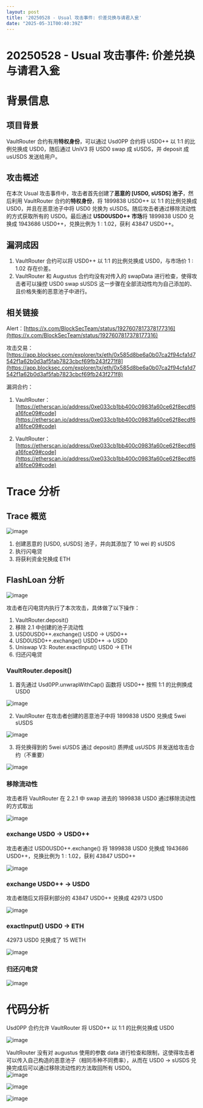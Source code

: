 ```yaml
---
layout: post
title: '20250528 - Usual 攻击事件: 价差兑换与请君入瓮'
date: "2025-05-31T00:40:39Z"
---
```

20250528 - Usual 攻击事件: 价差兑换与请君入瓮
================================

背景信息
====

**项目背景**
--------

VaultRouter 合约有用**特权身份**，可以通过 Usd0PP 合约将 USD0++ 以 1:1 的比例兑换成 USD0，随后通过 UniV3 将 USD0 swap 成 sUSDS，并 deposit 成 usUSDS 发送给用户。

**攻击概述**
--------

在本次 Usual 攻击事件中，攻击者首先创建了**恶意的 \[USD0, sUSDS\] 池子**，然后利用 VaultRouter 合约的**特权身份**，将 1899838 USD0++ 以 1:1 的比例兑换成 USD0，并且在恶意池子中将 USD0 兑换为 sUSDS。随后攻击者通过移除流动性的方式获取所有的 USD0。最后通过 **USD0USD0++ 市场**将 1899838 USD0 兑换成 1943686 USD0++，兑换比例为 1 : 1.02，获利 43847 USD0++。

**漏洞成因**
--------

1.  VaultRouter 合约可以将 USD0++ 以 1:1 的比例兑换成 USD0，与市场价 1 : 1.02 存在价差。
2.  VaultRouter 和 Augustus 合约均没有对传入的 swapData 进行检查，使得攻击者可以操控 USD0 swap sUSDS 这一步骤在全部流动性均为自己添加的、且价格失衡的恶意池子中进行。

**相关链接**
--------

Alert：[https://x.com/BlockSecTeam/status/1927607817378177316](https://x.com/BlockSecTeam/status/1927607817378177316)

攻击交易：[https://app.blocksec.com/explorer/tx/eth/0x585d8be6a0b07ca2f94cfa1d7542f1a62b0d3af5fab7823cbcf69fb243f271f8](https://app.blocksec.com/explorer/tx/eth/0x585d8be6a0b07ca2f94cfa1d7542f1a62b0d3af5fab7823cbcf69fb243f271f8)

漏洞合约：

1.  VaultRouter：[https://etherscan.io/address/0xe033cb1bb400c0983fa60ce62f8ecdf6a16fce09#code](https://etherscan.io/address/0xe033cb1bb400c0983fa60ce62f8ecdf6a16fce09#code)
    
2.  VaultRouter：[https://etherscan.io/address/0xe033cb1bb400c0983fa60ce62f8ecdf6a16fce09#code](https://etherscan.io/address/0xe033cb1bb400c0983fa60ce62f8ecdf6a16fce09#code)
    

Trace 分析
========

Trace 概览
--------

![image](https://img2024.cnblogs.com/blog/1483609/202505/1483609-20250530100135211-1749904946.png)

1.  创建恶意的 \[USD0, sUSDS\] 池子，并向其添加了 10 wei 的 sUSDS
2.  执行闪电贷
3.  将获利资金兑换成 ETH

FlashLoan 分析
------------

![image](https://img2024.cnblogs.com/blog/1483609/202505/1483609-20250530100151562-435476034.png)

攻击者在闪电贷内执行了本次攻击，具体做了以下操作：

1.  VaultRouter.deposit()
2.  移除 2.1 中创建的池子流动性
3.  USD0USD0++.exchange() USD0 -> USD0++
4.  USD0USD0++.exchange() USD0++ -> USD0
5.  Uniswap V3: Router.exactInput() USD0 -> ETH
6.  归还闪电贷

### VaultRouter.deposit()

1.  首先通过 Usd0PP.unwrapWithCap() 函数将 USD0++ 按照 1:1 的比例换成 USD0

![image](https://img2024.cnblogs.com/blog/1483609/202505/1483609-20250530111839453-1370247084.png)

2.  VaultRouter 在攻击者创建的恶意池子中将 1899838 USD0 兑换成 5wei sUSDS

![image](https://img2024.cnblogs.com/blog/1483609/202505/1483609-20250530111856059-1796508886.png)

3.  将兑换得到的 5wei sUSDS 通过 deposit() 质押成 usUSDS 并发送给攻击合约（不重要）

![image](https://img2024.cnblogs.com/blog/1483609/202505/1483609-20250530111918726-267015201.png)

### 移除流动性

攻击者将 VaultRouter 在 2.2.1 中 swap 进去的 1899838 USD0 通过移除流动性的方式取出

![image](https://img2024.cnblogs.com/blog/1483609/202505/1483609-20250530111933383-1480827202.png)

### exchange USD0 -> USD0++

攻击者通过 USD0USD0++.exchange() 将 1899838 USD0 兑换成 1943686 USD0++，兑换比例为 1 : 1.02，获利 43847 USD0++

![image](https://img2024.cnblogs.com/blog/1483609/202505/1483609-20250530111945885-1664554680.png)

### exchange USD0++ -> USD0

攻击者随后又将获利部分的 43847 USD0++ 兑换成 42973 USD0

![image](https://img2024.cnblogs.com/blog/1483609/202505/1483609-20250530112207688-147913265.png)

### exactInput() USD0 -> ETH

42973 USD0 兑换成了 15 WETH

![image](https://img2024.cnblogs.com/blog/1483609/202505/1483609-20250530112043446-2092450043.png)

### 归还闪电贷

![image](https://img2024.cnblogs.com/blog/1483609/202505/1483609-20250530112059105-352769382.png)

代码分析
====

Usd0PP 合约允许 VaultRouter 将 USD0++ 以 1:1 的比例兑换成 USD0

![image](https://img2024.cnblogs.com/blog/1483609/202505/1483609-20250530112237009-1166832257.png)

VaultRouter 没有对 augustus 使用的参数 data 进行检查和限制，这使得攻击者可以传入自己构造的恶意池子（相同币种不同费率），从而在 USD0 -> sUSDS 兑换完成后可以通过移除流动性的方法取回所有 USD0。  
![image](https://img2024.cnblogs.com/blog/1483609/202505/1483609-20250530112256941-1110830982.png)

![image](https://img2024.cnblogs.com/blog/1483609/202505/1483609-20250530112308755-427095221.png)

![image](https://img2024.cnblogs.com/blog/1483609/202505/1483609-20250530112324372-1967053321.png)